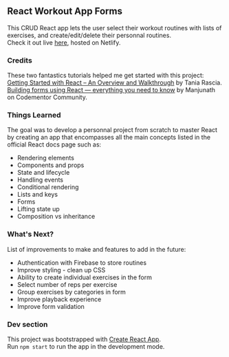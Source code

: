 ## React Workout App Forms

This CRUD React app lets the user select their workout routines with lists of exercises, and create/edit/delete their personnal routines.<br>
Check it out live [here](https://affectionate-goldwasser-0b06ea.netlify.com/), hosted on Netlify.

### Credits

These two fantastics tutorials helped me get started with this project:<br>
[Getting Started with React – An Overview and Walkthrough](https://www.taniarascia.com/getting-started-with-react/) by Tania Rascia.<br>
[Building forms using React — everything you need to know](https://www.codementor.io/blizzerand/building-forms-using-react-everything-you-need-to-know-iz3eyoq4y) by Manjunath on Codementor Community.

### Things Learned

The goal was to develop a personnal project  from scratch to master React by creating an app that encompasses all the main concepts listed in the official React docs page such as:
* Rendering elements
* Components and props
* State and lifecycle
* Handling events
* Conditional rendering
* Lists and keys
* Forms
* Lifting state up
* Composition vs inheritance

### What's Next?

List of improvements to make and features to add in the future:
* Authentication with Firebase to store routines
* Improve styling - clean up CSS
* Ability to create individual exercises in the form
* Select number of reps per exercise
* Group exercises by categories in form
* Improve playback experience
* Improve form validation

### Dev section

This project was bootstrapped with [Create React App](https://github.com/facebook/create-react-app).<br>
Run `npm start` to run the app in the development mode.
